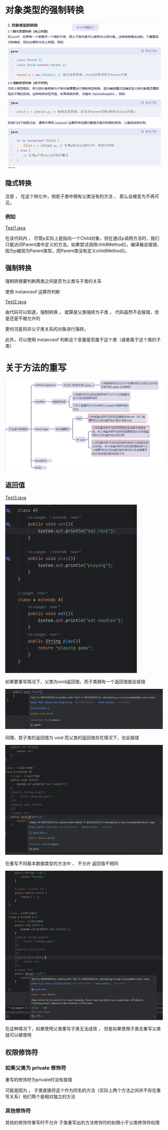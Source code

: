 # 对象类型的强制转换

![img.png](img.png)

## 隐式转换

注意 ， 在这个转化中，倘若子类中拥有父类没有的方法 ， 那么会被变为不再可见。

### 例如

[Test1.java](Test1.java)

在该代码内 ， 尽管p实际上是指向一个Child对象，但在通过p调用方法时，我们只能访问Parent类中定义的方法。如果尝试调用childMethod()，编译器会报错，因为p被视为Parent类型，而Parent类没有定义childMethod()。


## 强制转换

强制转换要判断两类之间是否为父类与子类的关系

使用 instanceof 运算符判断

[Test2.java](Test2.java)

由代码可以知道，强制转换 ， 就算是父类强转为子类 ， 代码虽然不会报错，但是还是不被允许的

更何况是将非父子类关系的对象进行强转，

此外，可以使用 instanceof 判断这个变量是否属于这个类（或者属于这个类的子类）

# 关于方法的重写

![img_5.png](img_5.png)

## 返回值

[Test3.java](Test3.java)

![img_1.png](img_1.png)

如果要重写情况下，父类为void返回值，而子类拥有一个返回值就会报错

![img_2.png](img_2.png)

同理，若子类的返回值为 void 而父类的返回值存在情况下，也会报错

![img_3.png](img_3.png)

在重写不同基本数据类型的方法中 ， 不允许 返回值不相同

![img_4.png](img_4.png)

在这种情况下，如果使用父类重写子类无法成效 ， 但是如果使用子类去重写父类就可以被使用

## 权限修饰符

### 如果父类为  private 修饰符

重写的修饰符为private时没有报错

可能是因为 ， 子类直接将这个作为同名的方法（实际上两个方法之间并不存在重写关系）他们两个是相对独立的方法

### 其他修饰符

其他的修饰符重写时不允许 子类重写出的方法修饰符的权限小于父类修饰符权限



